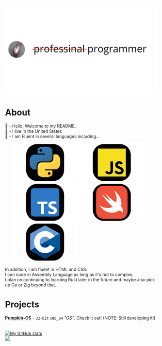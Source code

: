 <img src="https://github.com/KingUndeadCodes/KingUndeadCodes/raw/main/images/prof_pic.svg" style="display:inline;">

<!--
```c
int main() {
    const char* Location = "United States";
    const char* Languages[] = {
      "Python",
      "JavaScript",
      "TypeScript",
      "Java",
      "C",
      "HTML & CSS",
      "x86_64 assembly (NASM)",
      "Swift",
      "Rust (Limited)"
      "C++ (Limited)",
      "Go (Limited)"
    };
    return 0;
}
```
-->

# About

👋 - Hello. Welcome to my README.\
🏴 - I live in the United States\
🧠 - I am Fluent in several languages including...
<ol>
    <img src="https://github.com/KingUndeadCodes/KingUndeadCodes/raw/main/images/python.svg" style="display:inline;">
    <img src="https://github.com/KingUndeadCodes/KingUndeadCodes/raw/main/images/javascript.svg" style="display:inline;">
    <img src="https://github.com/KingUndeadCodes/KingUndeadCodes/raw/main/images/typescript.svg" style="display:inline;">
    <img src="https://github.com/KingUndeadCodes/KingUndeadCodes/raw/main/images/swift.svg" style="display:inline;">
    <img src="https://github.com/KingUndeadCodes/KingUndeadCodes/raw/main/images/c.svg" style="display:inline;">
</ol>

<p>
    In addition, I am fluent in HTML and CSS.<br />
    I can code in Assembly Language as long as it's not to complex.<br>
    I plan on continuing to learning Rust later in the future and maybe also pick up Go or Zig beyond that.<br>
</p>

# Projects

[**Pumpkin-OS**](https://github.com/KingUndeadCodes/Pumpkin-OS) - `32-bit` `x86_64` *"OS"*. Check it out! (NOTE: Still developing it!)\
<br />
<br />
[![My GitHub stats](https://github-readme-stats.vercel.app/api?username=KingUndeadCodes&theme=radical)](https://github.com/anuraghazra/github-readme-stats)\
![](https://komarev.com/ghpvc/?username=KingUndeadCodes)
